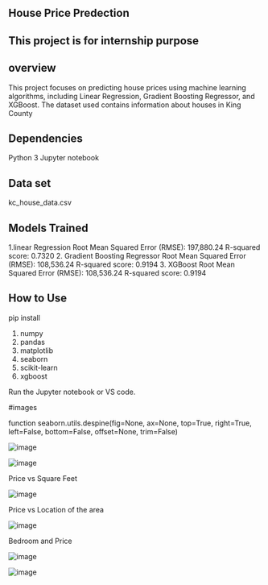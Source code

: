 ## House Price Predection
## This project is for internship purpose 
## overview

This project focuses on predicting house prices using machine learning algorithms, including Linear Regression, Gradient Boosting Regressor, and XGBoost. The dataset used contains information about houses in King County
## Dependencies

Python 3
Jupyter notebook

## Data set

kc_house_data.csv
## Models Trained

1.linear Regression
Root Mean Squared Error (RMSE): 197,880.24
R-squared score: 0.7320
2. Gradient Boosting Regressor
Root Mean Squared Error (RMSE): 108,536.24
R-squared score: 0.9194
3. XGBoost
Root Mean Squared Error (RMSE): 108,536.24
R-squared score: 0.9194
## How to Use

pip install
1. numpy
2. pandas
3. matplotlib
4. seaborn 
5. scikit-learn
6. xgboost

Run the Jupyter notebook or VS code.

#images

function seaborn.utils.despine(fig=None, ax=None, top=True, right=True, left=False, bottom=False, offset=None, trim=False)

![image](https://github.com/dineshmaruth/HouseSales/assets/136602882/c96fd5b5-476e-4de6-9c73-e5fc845f3447)

![image](https://github.com/dineshmaruth/HouseSales/assets/136602882/71d3f134-eaf4-4696-ad04-ce863d6cf8ef)

Price vs Square Feet

![image](https://github.com/dineshmaruth/HouseSales/assets/136602882/2e1ff52c-5a98-4b73-b312-90215491be35)

Price vs Location of the area

![image](https://github.com/dineshmaruth/HouseSales/assets/136602882/27737159-84f5-410a-ac94-f5d3eb7b68ac)


Bedroom and Price

![image](https://github.com/dineshmaruth/HouseSales/assets/136602882/84d3785d-903f-4d9b-817e-9d774c2da51f)

![image](https://github.com/dineshmaruth/HouseSales/assets/136602882/9870aec4-522e-4724-992b-1ee9efe00a1d)

